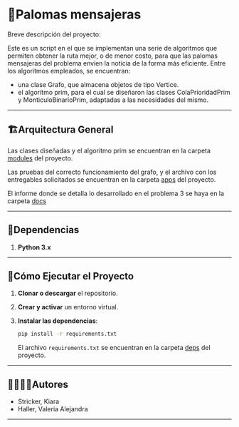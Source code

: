 # 🐍Palomas mensajeras 

Breve descripción del proyecto:

Este es un script en el que se implementan una serie de algoritmos que permiten obtener la ruta mejor, 
o de menor costo, para que las palomas mensajeras del problema envíen la noticia de la forma más eficiente.
Entre los algoritmos empleados, se encuentran: 
- una clase Grafo, que almacena objetos de tipo Vertice. 
- el algorítmo prim, para el cual se diseñaron las clases ColaPrioridadPrim y MonticuloBinarioPrim, adaptadas a las necesidades del mismo.

---
## 🏗Arquitectura General

Las clases diseñadas y el algoritmo prim se encuentran en la carpeta [modules](./modules) del proyecto.

Las pruebas del correcto funcionamiento del grafo, y el archivo con los entregables solicitados se encuentran en la carpeta [apps](./apps) del proyecto.

El informe donde se detalla lo desarrollado en el problema 3 se haya en la carpeta [docs](./docs)

---
## 📑Dependencias

1. **Python 3.x**

---
## 🚀Cómo Ejecutar el Proyecto
1. **Clonar o descargar** el repositorio.

2. **Crear y activar** un entorno virtual.

3. **Instalar las dependencias**:
   ```bash
   pip install -r requirements.txt
   ```
   El archivo `requirements.txt` se encuentran en la carpeta [deps](./deps) del proyecto.

---
## 🙎‍♀️🙎‍♂️Autores

- Stricker, Kiara 
- Haller, Valeria Alejandra

---

